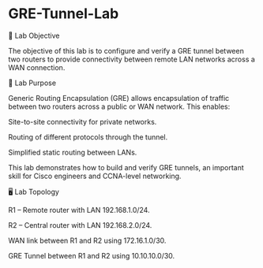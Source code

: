 # GRE-Tunnel-Lab

📌 Lab Objective

The objective of this lab is to configure and verify a GRE tunnel between two routers to provide connectivity between remote LAN networks across a WAN connection.

🎯 Lab Purpose

Generic Routing Encapsulation (GRE) allows encapsulation of traffic between two routers across a public or WAN network. This enables:

Site-to-site connectivity for private networks.

Routing of different protocols through the tunnel.

Simplified static routing between LANs.

This lab demonstrates how to build and verify GRE tunnels, an important skill for Cisco engineers and CCNA-level networking.

🖥️ Lab Topology

R1 – Remote router with LAN 192.168.1.0/24.

R2 – Central router with LAN 192.168.2.0/24.

WAN link between R1 and R2 using 172.16.1.0/30.

GRE Tunnel between R1 and R2 using 10.10.10.0/30.
